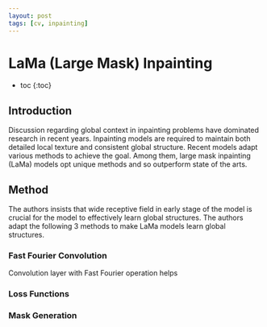 ```yaml
---
layout: post
tags: [cv, inpainting]
---
```


# LaMa (Large Mask) Inpainting

* toc
{:toc}

## Introduction
Discussion regarding global context in inpainting problems have dominated research in recent years.
Inpainting models are required to maintain both detailed local texture and consistent global structure.
Recent models adapt various methods to achieve the goal. 
Among them, large mask inpainting (LaMa) models opt unique methods and so outperform state of the arts.

## Method
The authors insists that wide receptive field in early stage of the model is crucial for the model to effectively learn global structures.
The authors adapt the following 3 methods to make LaMa models learn global structures.

### Fast Fourier Convolution
Convolution layer with Fast Fourier operation helps 

### Loss Functions

### Mask Generation